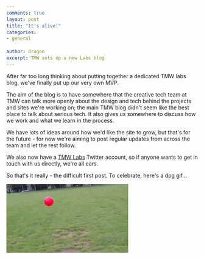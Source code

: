```yaml
---
comments: true
layout: post
title: "It's alive!"
categories:
- general

author: dragon
excerpt: TMW sets up a new Labs blog
---
```


After far too long thinking about putting together a dedicated TMW labs blog, we've finally put up our very own MVP.

The aim of the blog is to have somewhere that the creative tech team at TMW can talk more openly about the design and tech behind the projects and sites we're working on; the main TMW blog didn't seem like the best place to talk about serious tech.  It also gives us somewhere to discuss how we work and what we learn in the process.

We have lots of ideas around how we'd like the site to grow, but that's for the future - for now we're aiming to post regular updates from across the team and let the rest follow.

We also now have a [TMW Labs](https://twitter.com/tmw_labs) Twitter account, so if anyone wants to get in touch with us directly, we're all ears.

So that's it really - the difficult first post.  To celebrate, here's a dog gif...

<img src="/img/dog.gif" />